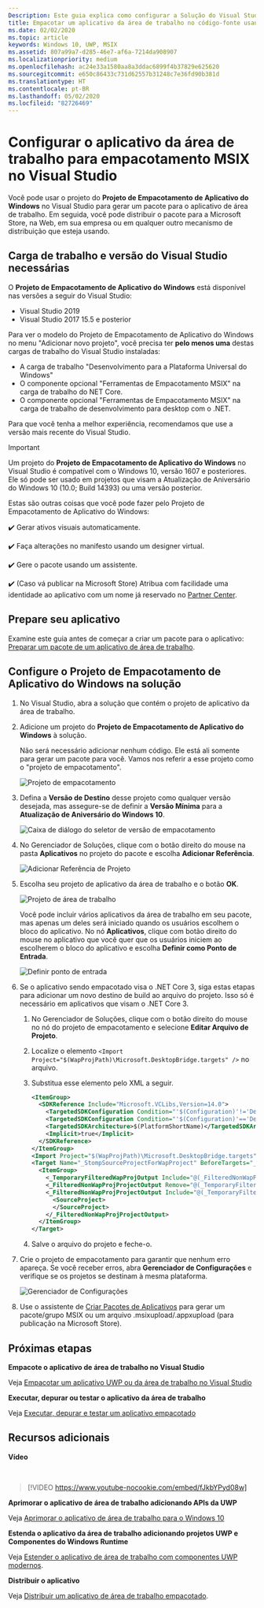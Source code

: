 ```yaml
---
Description: Este guia explica como configurar a Solução do Visual Studio para editar, depurar e empacotar o aplicativo da área de trabalho.
title: Empacotar um aplicativo da área de trabalho no código-fonte usando o Visual Studio
ms.date: 02/02/2020
ms.topic: article
keywords: Windows 10, UWP, MSIX
ms.assetid: 807a99a7-d285-46e7-af6a-7214da908907
ms.localizationpriority: medium
ms.openlocfilehash: ac24e33a1580aa8a3ddac6899f4b37829e625620
ms.sourcegitcommit: e650c86433c731d62557b31248c7e36fd90b381d
ms.translationtype: HT
ms.contentlocale: pt-BR
ms.lasthandoff: 05/02/2020
ms.locfileid: "82726469"
---
```

# <a name="set-up-your-desktop-application-for-msix-packaging-in-visual-studio"></a>Configurar o aplicativo da área de trabalho para empacotamento MSIX no Visual Studio

Você pode usar o projeto do **Projeto de Empacotamento de Aplicativo do Windows** no Visual Studio para gerar um pacote para o aplicativo de área de trabalho. Em seguida, você pode distribuir o pacote para a Microsoft Store, na Web, em sua empresa ou em qualquer outro mecanismo de distribuição que esteja usando.

## <a name="required-visual-studio-version-and-workload"></a>Carga de trabalho e versão do Visual Studio necessárias

O **Projeto de Empacotamento de Aplicativo do Windows** está disponível nas versões a seguir do Visual Studio:

* Visual Studio 2019
* Visual Studio 2017 15.5 e posterior

Para ver o modelo do Projeto de Empacotamento de Aplicativo do Windows no menu "Adicionar novo projeto", você precisa ter **pelo menos uma** destas cargas de trabalho do Visual Studio instaladas:

* A carga de trabalho "Desenvolvimento para a Plataforma Universal do Windows"
* O componente opcional "Ferramentas de Empacotamento MSIX" na carga de trabalho do NET Core.
* O componente opcional "Ferramentas de Empacotamento MSIX" na carga de trabalho de desenvolvimento para desktop com o .NET.

 Para que você tenha a melhor experiência, recomendamos que use a versão mais recente do Visual Studio.

> [!IMPORTANT]
> Um projeto do **Projeto de Empacotamento de Aplicativo do Windows** no Visual Studio é compatível com o Windows 10, versão 1607 e posteriores. Ele só pode ser usado em projetos que visam a Atualização de Aniversário do Windows 10 (10.0; Build 14393) ou uma versão posterior.

Estas são outras coisas que você pode fazer pelo Projeto de Empacotamento de Aplicativo do Windows:

:heavy_check_mark: Gerar ativos visuais automaticamente.

:heavy_check_mark: Faça alterações no manifesto usando um designer virtual.

:heavy_check_mark: Gere o pacote usando um assistente.

:heavy_check_mark: (Caso vá publicar na Microsoft Store) Atribua com facilidade uma identidade ao aplicativo com um nome já reservado no [Partner Center](https://partner.microsoft.com/dashboard).


## <a name="prepare-your-application"></a>Prepare seu aplicativo

Examine este guia antes de começar a criar um pacote para o aplicativo: [Preparar um pacote de um aplicativo de área de trabalho](desktop-to-uwp-prepare.md).

<a id="new-packaging-project"/>

## <a name="setup-the-windows-application-packaging-project-in-your-solution"></a>Configure o Projeto de Empacotamento de Aplicativo do Windows na solução

1. No Visual Studio, abra a solução que contém o projeto de aplicativo da área de trabalho.

2. Adicione um projeto do **Projeto de Empacotamento de Aplicativo do Windows** à solução.

   Não será necessário adicionar nenhum código. Ele está ali somente para gerar um pacote para você. Vamos nos referir a esse projeto como o "projeto de empacotamento".

   ![Projeto de empacotamento](images/packaging-project.png)

3. Defina a **Versão de Destino** desse projeto como qualquer versão desejada, mas assegure-se de definir a **Versão Mínima** para a **Atualização de Aniversário do Windows 10**.

   ![Caixa de diálogo do seletor de versão de empacotamento](images/packaging-version.png)

4. No Gerenciador de Soluções, clique com o botão direito do mouse na pasta **Aplicativos** no projeto do pacote e escolha **Adicionar Referência**.

   ![Adicionar Referência de Projeto](images/add-project-reference.png)

5. Escolha seu projeto de aplicativo da área de trabalho e o botão **OK**.

   ![Projeto de área de trabalho](images/reference-project.png)

   Você pode incluir vários aplicativos da área de trabalho em seu pacote, mas apenas um deles será iniciado quando os usuários escolhem o bloco do aplicativo. No nó **Aplicativos**, clique com botão direito do mouse no aplicativo que você quer que os usuários iniciem ao escolherem o bloco do aplicativo e escolha **Definir como Ponto de Entrada**.

   ![Definir ponto de entrada](images/entry-point-set.png)

6. Se o aplicativo sendo empacotado visa o .NET Core 3, siga estas etapas para adicionar um novo destino de build ao arquivo do projeto. Isso só é necessário em aplicativos que visam o .NET Core 3.  

    1. No Gerenciador de Soluções, clique com o botão direito do mouse no nó do projeto de empacotamento e selecione **Editar Arquivo de Projeto**.

    2. Localize o elemento `<Import Project="$(WapProjPath)\Microsoft.DesktopBridge.targets" />` no arquivo.

    3. Substitua esse elemento pelo XML a seguir.

        ``` xml
        <ItemGroup>
          <SDKReference Include="Microsoft.VCLibs,Version=14.0">
            <TargetedSDKConfiguration Condition="'$(Configuration)'!='Debug'">Retail</TargetedSDKConfiguration>
            <TargetedSDKConfiguration Condition="'$(Configuration)'=='Debug'">Debug</TargetedSDKConfiguration>
            <TargetedSDKArchitecture>$(PlatformShortName)</TargetedSDKArchitecture>
            <Implicit>true</Implicit>
          </SDKReference>
        </ItemGroup>
        <Import Project="$(WapProjPath)\Microsoft.DesktopBridge.targets" />
        <Target Name="_StompSourceProjectForWapProject" BeforeTargets="_ConvertItems">
          <ItemGroup>
            <_TemporaryFilteredWapProjOutput Include="@(_FilteredNonWapProjProjectOutput)" />
            <_FilteredNonWapProjProjectOutput Remove="@(_TemporaryFilteredWapProjOutput)" />
            <_FilteredNonWapProjProjectOutput Include="@(_TemporaryFilteredWapProjOutput)">
              <SourceProject>
              </SourceProject>
            </_FilteredNonWapProjProjectOutput>
          </ItemGroup>
        </Target>
        ```

    4. Salve o arquivo do projeto e feche-o.

7. Crie o projeto de empacotamento para garantir que nenhum erro apareça. Se você receber erros, abra **Gerenciador de Configurações** e verifique se os projetos se destinam à mesma plataforma.

   ![Gerenciador de Configurações](images/config-manager.png)

8. Use o assistente de [Criar Pacotes de Aplicativos](../package/packaging-uwp-apps.md) para gerar um pacote/grupo MSIX ou um arquivo .msixupload/.appxupload (para publicação na Microsoft Store).


## <a name="next-steps"></a>Próximas etapas

**Empacote o aplicativo de área de trabalho no Visual Studio**

Veja [Empacotar um aplicativo UWP ou da área de trabalho no Visual Studio](../package/packaging-uwp-apps.md)

**Executar, depurar ou testar o aplicativo da área de trabalho**

Veja [Executar, depurar e testar um aplicativo empacotado](desktop-to-uwp-debug.md)

## <a name="additional-resources"></a>Recursos adicionais

**Vídeo**

&nbsp;
> [!VIDEO https://www.youtube-nocookie.com/embed/fJkbYPyd08w]

**Aprimorar o aplicativo de área de trabalho adicionando APIs da UWP**

Veja [Aprimorar o aplicativo de área de trabalho para o Windows 10](https://docs.microsoft.com/windows/apps/desktop/modernize/desktop-to-uwp-enhance)

**Estenda o aplicativo da área de trabalho adicionando projetos UWP e Componentes do Windows Runtime**

Veja [Estender o aplicativo de área de trabalho com componentes UWP modernos](https://docs.microsoft.com/windows/apps/desktop/modernize/desktop-to-uwp-extend).

**Distribuir o aplicativo**

Veja [Distribuir um aplicativo de área de trabalho empacotado](https://docs.microsoft.com/windows/apps/desktop/modernize/desktop-to-uwp-distribute).
